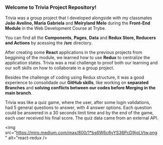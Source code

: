 ### Welcome to Trivia Project Repository!

Trivia was a group project that I developed alongside with my classmates **João Avelino, Maria Gabriela** and **Meiryland Melo** during the **Front-End Module** in the Web Development Course at Trybe.

You can find all the **Components**, **Pages**, **Data** and **Redux Store, Reducers and Actions** by acessing the **/src** directory. 

After creating some **React** applications in the previous projects from beggining of the module, we learned how to use **Redux** to centralize the application states. Trivia was a real challenge to proof both our learning and our soft skills on how to collaborate in a group project.

Besides the challenge of coding using Redux structure, it was a good experience to consolidade our **GitHub skills**, like working on **separated Branches** and **solving conflicts between our codes before Merging in the main branch**.

Trivia was like a quiz game, where the user, after some login validations, had 5 general questions to answer, with 4 answer options. Each question could be answered in a 30 seconds limit time and by the end of the game, each user received his final score. The quiz data came from an external API.

<img src="https://miro.medium.com/max/800/1*bs6W6c6yYS36PcD9joLVtw.png" alt="react-redux />

